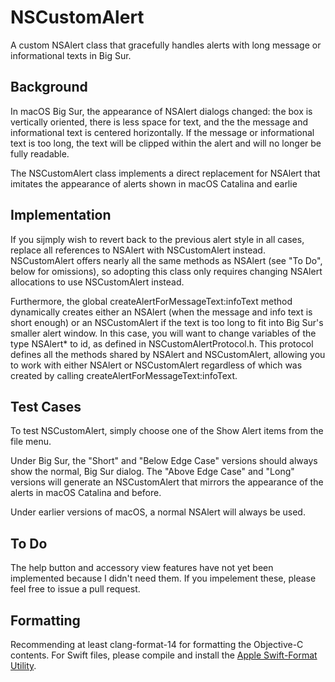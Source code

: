 # NSCustomAlert
A custom NSAlert class that gracefully handles alerts with long message or informational texts in Big Sur.

## Background

In macOS Big Sur, the appearance of NSAlert dialogs changed: the box is vertically oriented, there is less space for text, and the the message and informational text is centered horizontally. If the message or informational text is too long, the text will be clipped within the alert and will no longer be fully readable.

The NSCustomAlert class implements a direct replacement for NSAlert that imitates the appearance of alerts shown in macOS Catalina and earlie

## Implementation

If you sijmply wish to revert back to the previous alert style in all cases, replace all references to NSAlert with NSCustomAlert instead. NSCustomAlert offers nearly all the same methods as NSAlert (see "To Do", below for omissions), so adopting this class only requires changing NSAlert allocations to use NSCustomAlert instead.

Furthermore, the global createAlertForMessageText:infoText method dynamically creates either an NSAlert (when the message and info text is short enough) or an NSCustomAlert if the text is too long to fit into Big Sur's smaller alert window. In this case, you will want to change variables of the type NSAlert* to id<NSAlertProtocol>, as defined in NSCustomAlertProtocol.h. This protocol defines all the methods shared by NSAlert and NSCustomAlert, allowing you to work with either NSAlert or NSCustomAlert regardless of which was created by calling createAlertForMessageText:infoText.

## Test Cases

To test NSCustomAlert, simply choose one of the Show Alert items from the file menu.

Under Big Sur, the "Short" and "Below Edge Case" versions should always show the normal, Big Sur dialog. The "Above Edge Case" and "Long" versions will generate an NSCustomAlert that mirrors the appearance of the alerts in macOS Catalina and before.

Under earlier versions of macOS, a normal NSAlert will always be used.

## To Do

The help button and accessory view features have not yet been implemented because I didn't need them. If you impelement these, please feel free to issue a pull request.

## Formatting

Recommending at least clang-format-14 for formatting the Objective-C contents.
For Swift files, please compile and install the [Apple Swift-Format Utility](https://github.com/apple/swift-format).
